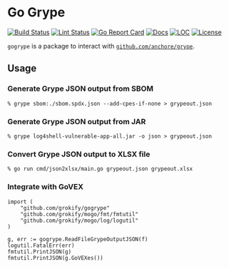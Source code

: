 # Go Grype

[![Build Status][build-status-svg]][build-status-url]
[![Lint Status][lint-status-svg]][lint-status-url]
[![Go Report Card][goreport-svg]][goreport-url]
[![Docs][docs-godoc-svg]][docs-godoc-url]
[![LOC][loc-svg]][loc-url]
[![License][license-svg]][license-url]

 [build-status-svg]: https://github.com/grokify/gogrype/actions/workflows/ci.yaml/badge.svg?branch=main
 [build-status-url]: https://github.com/grokify/gogrype/actions/workflows/ci.yaml
 [lint-status-svg]: https://github.com/grokify/gogrype/actions/workflows/lint.yaml/badge.svg?branch=main
 [lint-status-url]: https://github.com/grokify/gogrype/actions/workflows/lint.yaml
 [goreport-svg]: https://goreportcard.com/badge/github.com/grokify/gogrype
 [goreport-url]: https://goreportcard.com/report/github.com/grokify/gogrype
 [codeclimate-status-svg]: https://codeclimate.com/github/grokify/gogrype/badges/gpa.svg
 [codeclimate-status-url]: https://codeclimate.com/github/grokify/gogrype
 [docs-godoc-svg]: https://pkg.go.dev/badge/github.com/grokify/gogrype
 [docs-godoc-url]: https://pkg.go.dev/github.com/grokify/gogrype
 [loc-svg]: https://tokei.rs/b1/github/grokify/gogrype
 [loc-url]: https://github.com/grokify/gogrype
 [license-svg]: https://img.shields.io/badge/license-MIT-blue.svg
 [license-url]: https://github.com/grokify/gogrype/blob/master/LICENSE

`gogrype` is a package to interact with [`github.com/anchore/grype`](https://github.com/anchore/grype).

## Usage

### Generate Grype JSON output from SBOM

```
% grype sbom:./sbom.spdx.json --add-cpes-if-none > grypeout.json
```

### Generate Grype JSON output from JAR

```
% grype log4shell-vulnerable-app-all.jar -o json > grypeout.json
```

### Convert Grype JSON output to XLSX file

```
% go run cmd/json2xlsx/main.go grypeout.json grypeout.xlsx
```

### Integrate with GoVEX

```
import (
    "github.com/grokify/gogrype"
	"github.com/grokify/mogo/fmt/fmtutil"
	"github.com/grokify/mogo/log/logutil"
)

g, err := gogrype.ReadFileGrypeOutputJSON(f)
logutil.FatalErr(err)
fmtutil.PrintJSON(g)
fmtutil.PrintJSON(g.GoVEXes())
```

